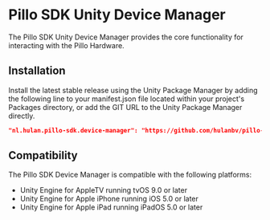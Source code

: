 # Pillo SDK Unity Device Manager

The Pillo SDK Unity Device Manager provides the core functionality for interacting with the Pillo Hardware.

## Installation

Install the latest stable release using the Unity Package Manager by adding the following line to your manifest.json file located within your project's Packages directory, or add the GIT URL to the Unity Package Manager directly.

```json
"nl.hulan.pillo-sdk.device-manager": "https://github.com/hulanbv/pillo-sdk.git?path=/UnityDeviceManager"
```

## Compatibility

The Pillo SDK Device Manager is compatible with the following platforms:

- Unity Engine for AppleTV running tvOS 9.0 or later
- Unity Engine for Apple iPhone running iOS 5.0 or later
- Unity Engine for Apple iPad running iPadOS 5.0 or later
